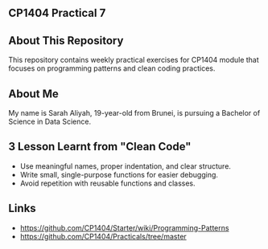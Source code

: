 ## CP1404 Practical 7

## About This Repository
This repository contains weekly practical exercises for CP1404 module that focuses on programming patterns and clean coding practices. 

## About Me
My name is Sarah Aliyah, 19-year-old from Brunei, is pursuing a Bachelor of Science in Data Science.

## 3 Lesson Learnt from "Clean Code"
- Use meaningful names, proper indentation, and clear structure.
- Write small, single-purpose functions for easier debugging.
- Avoid repetition with reusable functions and classes.

## Links
- https://github.com/CP1404/Starter/wiki/Programming-Patterns
- https://github.com/CP1404/Practicals/tree/master